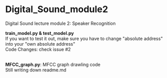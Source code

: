 # Digital_Sound_module2
Digital Sound lecture module 2: Speaker Recognition

**train_model.py & test_model.py**<br>
If you want to test it out, make sure you have to change "absolute address" into your "own absolute address" <br>
Code Changes: check issue #2<br><br>

**MFCC_graph.py**: MFCC graph drawling code<br>
Still writing down readme.md
